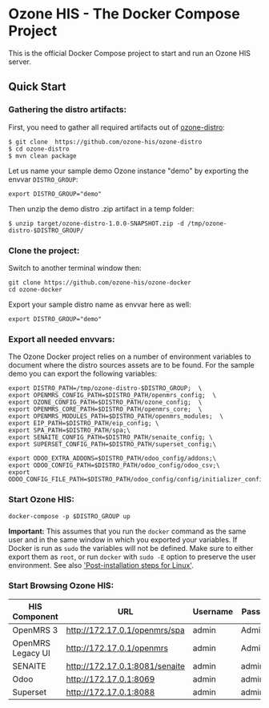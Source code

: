 # Ozone HIS - The Docker Compose Project

This is the official Docker Compose project to start and run an Ozone HIS server.

## Quick Start
### Gathering the distro artifacts:
First, you need to gather all required artifacts out of [ozone-distro](https://github.com/ozone-his/ozone-distro):
```
$ git clone  https://github.com/ozone-his/ozone-distro
$ cd ozone-distro
$ mvn clean package
```
Let us name your sample demo Ozone instance "demo" by exporting the envvar `DISTRO_GROUP`:
```
export DISTRO_GROUP="demo"
```
Then unzip the demo distro .zip artifact in a temp folder:
```
$ unzip target/ozone-distro-1.0.0-SNAPSHOT.zip -d /tmp/ozone-distro-$DISTRO_GROUP/
```  

### Clone the project:
Switch to another terminal window then:
```
git clone https://github.com/ozone-his/ozone-docker
cd ozone-docker
```

Export your sample distro name as envvar here as well:
```
export DISTRO_GROUP="demo"
```

### Export all needed envvars:

The Ozone Docker project relies on a number of environment variables to document where the distro sources assets are to be found.
For the sample demo you can export the following variables:
```
export DISTRO_PATH=/tmp/ozone-distro-$DISTRO_GROUP;  \
export OPENMRS_CONFIG_PATH=$DISTRO_PATH/openmrs_config;  \
export OZONE_CONFIG_PATH=$DISTRO_PATH/ozone_config;  \
export OPENMRS_CORE_PATH=$DISTRO_PATH/openmrs_core;  \
export OPENMRS_MODULES_PATH=$DISTRO_PATH/openmrs_modules;  \
export EIP_PATH=$DISTRO_PATH/eip_config; \
export SPA_PATH=$DISTRO_PATH/spa;\
export SENAITE_CONFIG_PATH=$DISTRO_PATH/senaite_config; \
export SUPERSET_CONFIG_PATH=$DISTRO_PATH/superset_config;\

export ODOO_EXTRA_ADDONS=$DISTRO_PATH/odoo_config/addons;\
export ODOO_CONFIG_PATH=$DISTRO_PATH/odoo_config/odoo_csv;\
export ODOO_CONFIG_FILE_PATH=$DISTRO_PATH/odoo_config/config/initializer_config.json;\
```

### Start Ozone HIS:

```
docker-compose -p $DISTRO_GROUP up
```

**Important:** This assumes that you run the `docker` command as the same user and in the same window in which you exported your variables.
If Docker is run as `sudo` the variables will not be defined. Make sure to either export them as `root`, or run `docker` with `sudo -E` option to preserve the user environment. See also ['Post-installation steps for Linux'](https://docs.docker.com/engine/install/linux-postinstall/).

### Start Browsing Ozone HIS:

| HIS Component     | URL                            | Username | Password |
|-------------------|--------------------------------|----------|----------|
| OpenMRS 3         | http://172.17.0.1/openmrs/spa  | admin    | Admin123 |
| OpenMRS Legacy UI | http://172.17.0.1/openmrs      | admin    | Admin123 |
| SENAITE           | http://172.17.0.1:8081/senaite | admin    | admin    |
| Odoo              | http://172.17.0.1:8069         | admin    | admin    |
| Superset          | http://172.17.0.1:8088         | admin    | admin    |
